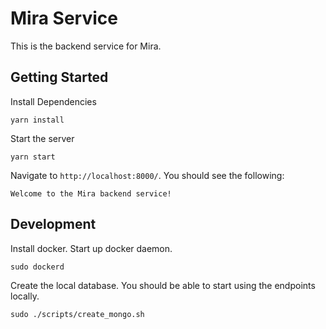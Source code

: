 # Mira Service
This is the backend service for Mira.

## Getting Started
Install Dependencies
```shell script
yarn install
```
Start the server
```shell script
yarn start
```
Navigate to `http://localhost:8000/`. You should see the following:
```
Welcome to the Mira backend service!
```
## Development
Install docker. Start up docker daemon.
```shell script
sudo dockerd
```
Create the local database. You should be able to start using the endpoints locally.
```shell script
sudo ./scripts/create_mongo.sh
```